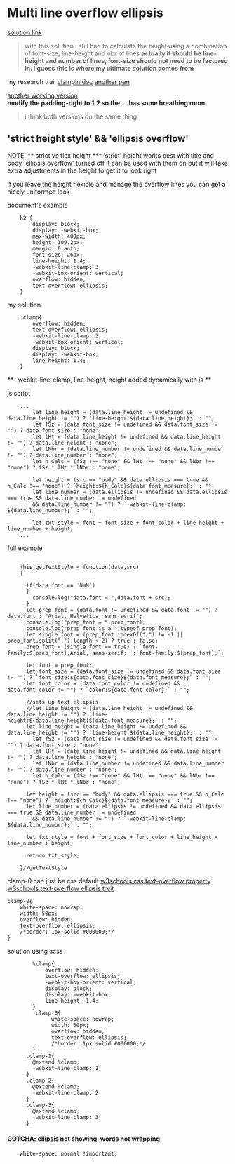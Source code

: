 # Multi line overflow ellipsis
[solution link](https://codepen.io/martinwolf/pen/qlFdp)
> with this solution i still had to calculate the height using a combination of font-size, line-height and nbr of lines
**actually it should be line-height and number of lines, font-size should not need to be factored in. i guess this is where my ultimate solution comes from**

my research trail
[clampin doc](https://css-tricks.com/line-clampin/)
[another pen](https://codepen.io/chriscoyier/pen/iBtep)

[another working version](http://hackingui.com/front-end/a-pure-css-solution-for-multiline-text-truncation/)   
**modify the padding-right to 1.2 so the ... has some breathing room**
> i think both versions do the same thing

## 'strict height style' && 'ellipsis overflow'
NOTE: ** strict vs flex height ***
'strict' height works best with title and body 'ellipsis overflow' turned off
it can be used with them on but it will take extra adjustments in the height to get it to look right

if you leave the height flexible and manage the overflow lines you can get a nicely uniformed look

document's example
```
	h2 {
		display: block;
		display: -webkit-box;
		max-width: 400px;
		height: 109.2px;
		margin: 0 auto;
		font-size: 26px;
		line-height: 1.4;
		-webkit-line-clamp: 3;
		-webkit-box-orient: vertical;
		overflow: hidden;
		text-overflow: ellipsis;
	}
```

my solution
```
	.clamp{
		overflow: hidden;
		text-overflow: ellipsis;
		-webkit-line-clamp: 3;
		-webkit-box-orient: vertical;
		display: block;
		display: -webkit-box;
		line-height: 1.4;
	}
```
** -webkit-line-clamp, line-height, height added dynamically with js **

js script

```
	...
		let line_height = (data.line_height != undefined && data.line_height != "") ? `line-height:${data.line_height};` : "";
		let fSz = (data.font_size != undefined && data.font_size != "") ? data.font_size : "none";
		let lHt = (data.line_height != undefined && data.line_height != "") ? data.line_height : "none";
		let lNbr = (data.line_number != undefined && data.line_number != "") ? data.line_number : "none";
		let h_Calc = (fSz !== "none" && lHt !== "none" && lNbr !== "none") ? fSz * lHt * lNbr : "none";

		let height = (src == "body" && data.ellipsis === true && h_Calc !== "none") ? `height:${h_Calc}${data.font_measure};` : "";
		let line_number = (data.ellipsis != undefined && data.ellipsis === true && data.line_number != undefined
		&& data.line_number != "") ? `-webkit-line-clamp: ${data.line_number};` : "";

		let txt_style = font + font_size + font_color + line_height + line_number + height;
	...

```


full example

```

    this.getTextStyle = function(data,src)
    {

      if(data.font == 'NaN')
      {
        console.log("data.font = ",data.font + src);
      }
      let prep_font = (data.font != undefined && data.font != "") ? data.font : "Arial, Helvetica, sans-serif";
      console.log("prep_font = ",prep_font);
      console.log("prep_font is a ",typeof prep_font);
      let single_font = (prep_font.indexOf(",") != -1 || prep_font.split(",").length < 2) ? true : false;
      prep_font = (single_font == true) ? `font-family:${prep_font},Arial, sans-serif;` :`font-family:${prep_font};`;

      let font = prep_font;
      let font_size = (data.font_size != undefined && data.font_size != "") ? `font-size:${data.font_size}${data.font_measure};` : "";
      let font_color = (data.font_color != undefined && data.font_color != "") ? `color:${data.font_color};` : "";

      //sets up text ellipsis
      //let line_height = (data.line_height != undefined && data.line_height != "") ? `line-height:${data.line_height}${data.font_measure};` : "";
      let line_height = (data.line_height != undefined && data.line_height != "") ? `line-height:${data.line_height};` : "";
        let fSz = (data.font_size != undefined && data.font_size != "") ? data.font_size : "none";
        let lHt = (data.line_height != undefined && data.line_height != "") ? data.line_height : "none";
        let lNbr = (data.line_number != undefined && data.line_number != "") ? data.line_number : "none";
        let h_Calc = (fSz !== "none" && lHt !== "none" && lNbr !== "none") ? fSz * lHt * lNbr : "none";

      let height = (src == "body" && data.ellipsis === true && h_Calc !== "none") ? `height:${h_Calc}${data.font_measure};` : "";
      let line_number = (data.ellipsis != undefined && data.ellipsis === true && data.line_number != undefined
        && data.line_number != "") ? `-webkit-line-clamp: ${data.line_number};` : "";

      let txt_style = font + font_size + font_color + line_height + line_number + height;

      return txt_style;

    }//getTextStyle

```

clamp-0 can just be css default
[w3schools css text-overflow property](https://www.w3schools.com/cssref/css3_pr_text-overflow.asp)   
[w3schools text-overflow ellipsis tryit](https://www.w3schools.com/cssref/tryit.asp?filename=trycss3_text-overflow)   
```
clamp-0{
	white-space: nowrap;
	width: 50px;
	overflow: hidden;
	text-overflow: ellipsis;
	/*border: 1px solid #000000;*/
}
```




solution using scss
```
		%clamp{
			overflow: hidden;
			text-overflow: ellipsis;
			-webkit-box-orient: vertical;
			display: block;
			display: -webkit-box;
			line-height: 1.4;
		}
		.clamp-0{
			  white-space: nowrap;
			  width: 50px;
			  overflow: hidden;
			  text-overflow: ellipsis;
			  /*border: 1px solid #000000;*/
		}
	  .clamp-1{
	    @extend %clamp;
	    -webkit-line-clamp: 1;
	  }
	  .clamp-2{
	    @extend %clamp;
	    -webkit-line-clamp: 2;
	  }
	  .clamp-3{
	    @extend %clamp;
	    -webkit-line-clamp: 3;
	  }
```

#### GOTCHA: ellipsis not showing. **words not wrapping**
```
	white-space: normal !important;
```
